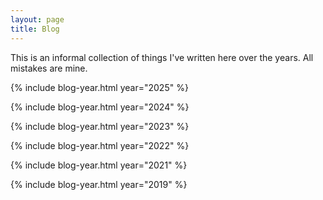 ```yaml
---
layout: page
title: Blog
---
```


This is an informal collection of things I've written here over the years. All mistakes are mine. 

{% include blog-year.html year="2025" %}

{% include blog-year.html year="2024" %}

{% include blog-year.html year="2023" %}

{% include blog-year.html year="2022" %}

{% include blog-year.html year="2021" %}

{% include blog-year.html year="2019" %}

